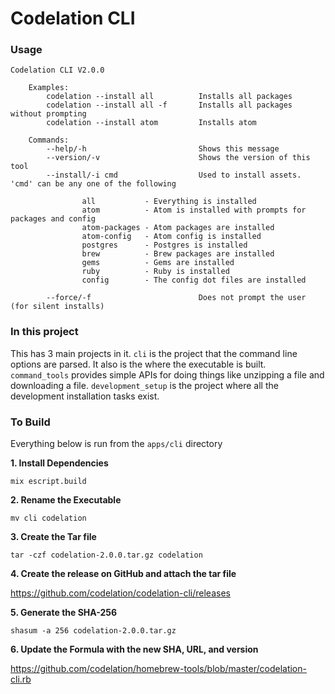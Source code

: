 # Codelation CLI

### Usage
```
Codelation CLI V2.0.0

	Examples:
		codelation --install all          Installs all packages
		codelation --install all -f       Installs all packages without prompting
		codelation --install atom         Installs atom

	Commands:
		--help/-h                         Shows this message
		--version/-v                      Shows the version of this tool
		--install/-i cmd                  Used to install assets. 'cmd' can be any one of the following

		        all           - Everything is installed
		        atom          - Atom is installed with prompts for packages and config
		        atom-packages - Atom packages are installed
		        atom-config   - Atom config is installed
		        postgres      - Postgres is installed
		        brew          - Brew packages are installed
		        gems          - Gems are installed
		        ruby          - Ruby is installed
		        config        - The config dot files are installed

		--force/-f                        Does not prompt the user (for silent installs)
```

### In this project
This has 3 main projects in it.  `cli` is the project that the command line options are parsed.  It also is the where the executable is built.  `command_tools` provides simple APIs for doing things like unzipping a file and downloading a file.  `development_setup` is the project where all the development installation tasks exist.  

### To Build
Everything below is run from the `apps/cli` directory

**1. Install Dependencies**

`mix escript.build`

**2. Rename the Executable**

`mv cli codelation`

**3. Create the Tar file**

`tar -czf codelation-2.0.0.tar.gz codelation`

**4. Create the release on GitHub and attach the tar file**

https://github.com/codelation/codelation-cli/releases

**5. Generate the SHA-256**

`shasum -a 256 codelation-2.0.0.tar.gz`

**6. Update the Formula with the new SHA, URL, and version**

https://github.com/codelation/homebrew-tools/blob/master/codelation-cli.rb
